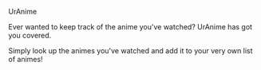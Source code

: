 UrAnime

Ever wanted to keep track of the anime you've watched? UrAnime has got you covered. 

Simply look up the animes you've watched and add it to your very own list of animes!
